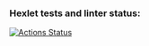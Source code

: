 ### Hexlet tests and linter status:
[![Actions Status](https://github.com/Loopgfgfdd/frontend-project-46/workflows/hexlet-check/badge.svg)](https://github.com/Loopgfgfdd/frontend-project-46/actions)
